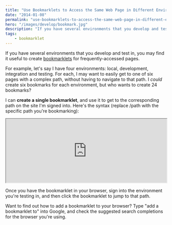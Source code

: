 ```yaml
---
title: "Use Bookmarklets to Access the Same Web Page in Different Environments"
date: "2014-01-08"
permalink: "use-bookmarklets-to-access-the-same-web-page-in-different-environments/"
hero: "/images/develop/bookmark.jpg"
description: "If you have several environments that you develop and test in, you may find it useful to create bookmarklets for frequently-accessed pages."
tags:
    - bookmarklet
---
```


If you have several environments that you develop and test in, you may find it useful to create [bookmarklets](http://en.wikipedia.org/wiki/Bookmarklet) for frequently-accessed pages.

For example, let's say I have four environments: local, development, integration and testing. For each, I may want to easily get to one of six pages with a complex path, without having to navigate to that path. I _could_ create six bookmarks for each environment, but who wants to create 24 bookmarks?

I can **create a single bookmarklet**, and use it to get to the corresponding path on the site I'm signed into. Here's the syntax (replace /path with the specific path you're bookmarking):

<iframe height="200" width="100%" src="https://codepen.io/scottpdawson/embed/igqdB?height=200&amp;theme-id=light&amp;default-tab=js" allowfullscreen="true"></iframe>

Once you have the bookmarklet in your browser, sign into the environment you're testing in, and then click the bookmarklet to jump to that path.

Want to find out how to add a bookmarklet to your browser? Type "add a bookmarklet to" into Google, and check the suggested search completions for the browser you're using.
